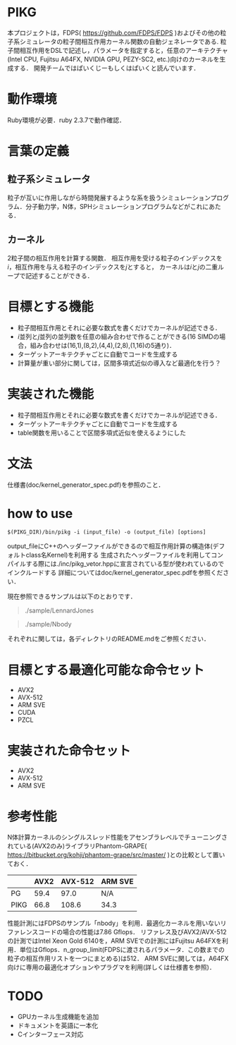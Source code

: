 # PIKG 
本プロジェクトは，FDPS( https://github.com/FDPS/FDPS )およびその他の粒子系シミュレータの粒子間相互作用カーネル関数の自動ジェネレータである.
粒子間相互作用をDSLで記述し，パラメータを指定すると，任意のアーキテクチャ(Intel CPU, Fujitsu A64FX, NVIDIA GPU, PEZY-SC2, etc.)向けのカーネルを生成する．
開発チームではぱいくじーもしくはぱいくと読んでいます．

# 動作環境
Ruby環境が必要．ruby 2.3.7で動作確認．

# 言葉の定義
## 粒子系シミュレータ
粒子が互いに作用しながら時間発展するような系を扱うシミュレーションプログラム．分子動力学，N体，SPHシミュレーションプログラムなどがこれにあたる．

## カーネル
2粒子間の相互作用を計算する関数．
相互作用を受ける粒子のインデックスを*i*，相互作用を与える粒子のインデックスを*j*とすると，
カーネルは*i*と*j*の二重ループで記述することができる．

# 目標とする機能
- 粒子間相互作用とそれに必要な数式を書くだけでカーネルが記述できる．
- *i*並列と*j*並列の並列数を任意の組み合わせで作ることができる(16 SIMDの場合，組み合わせは(16,1),(8,2),(4,4),(2,8),(1,16)の5通り)．
- ターゲットアーキテクチャごとに自動でコードを生成する
- 計算量が重い部分に関しては，区間多項式近似の導入など最適化を行う？

# 実装された機能
- 粒子間相互作用とそれに必要な数式を書くだけでカーネルが記述できる．
- ターゲットアーキテクチャごとに自動でコードを生成する
- table関数を用いることで区間多項式近似を使えるようにした

# 文法
仕様書(doc/kernel_generator_spec.pdf)を参照のこと．

# how to use
```
$(PIKG_DIR)/bin/pikg -i (input_file) -o (output_file) [options]
```
output_fileにC++のヘッダーファイルができるので相互作用計算の構造体(デフォルトclass名Kernel)を利用する
生成されたヘッダーファイルを利用してコンパイルする際には./inc/pikg_vetor.hppに宣言されている型が使われているのでインクルードする
詳細についてはdoc/kernel_generator_spec.pdfを参照ください．

現在参照できるサンプルは以下のとおりです．
> ./sample/LennardJones

> ./sample/Nbody

それぞれに関しては，各ディレクトリのREADME.mdをご参照ください．

# 目標とする最適化可能な命令セット
- AVX2
- AVX-512
- ARM SVE
- CUDA
- PZCL

# 実装された命令セット
- AVX2
- AVX-512
- ARM SVE

# 参考性能
N体計算カーネルのシングルスレッド性能をアセンブラレベルでチューニングされている(AVX2のみ)ライブラリPhantom-GRAPE( https://bitbucket.org/kohji/phantom-grape/src/master/ )との比較として置いておく．

|    | AVX2 | AVX-512 | ARM SVE |
|----|------|---------|---------|
|  PG| 59.4 |  97.0   |   N/A   |
|PIKG| 66.8 | 108.6   |  34.3   |

性能計測にはFDPSのサンプル「nbody」を利用．最適化カーネルを用いないリファレンスコードの場合の性能は7.86 Gflops．
リファレス及びAVX2/AVX-512の計測ではIntel Xeon Gold 6140を，ARM SVEでの計測にはFujitsu A64FXを利用．単位はGflops．n_group_limit(FDPSに渡されるパラメータ．この数までの粒子の相互作用リストを一つにまとめる)は512．
ARM SVEに関しては，A64FX向けに専用の最適化オプションやプラグマを利用(詳しくは仕様書を参照)．

# TODO
- GPUカーネル生成機能を追加
- ドキュメントを英語に一本化
- Cインターフェース対応